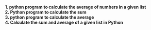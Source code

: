 <b>1. python program to calculate the average of numbers in a given list</b><br>
<b>2. Python program to calculate the sum</b><br>
<b>3. python program to calculate the average</b><br>
<b>4. Calculate the sum and average of a given list in Python</b><br>

